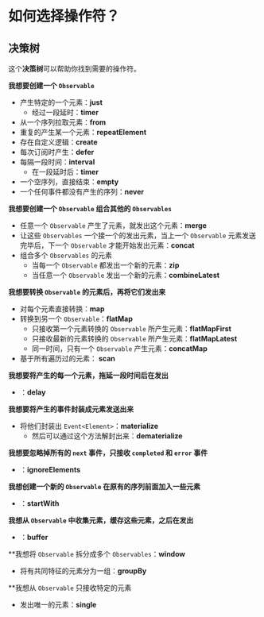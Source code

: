 # 如何选择操作符？

## 决策树

这个**决策树**可以帮助你找到需要的操作符。

**我想要创建一个 `Observable`**

* 产生特定的一个元素：**just**
  * 经过一段延时：**timer**
* 从一个序列拉取元素：**from**
* 重复的产生某一个元素：**repeatElement**
* 存在自定义逻辑：**create**
* 每次订阅时产生：**defer**
* 每隔一段时间：**interval**
  * 在一段延时后：**timer**
* 一个空序列，直接结束：**empty**
* 一个任何事件都没有产生的序列：**never**


**我想要创建一个 `Observable` 组合其他的 `Observables`**

* 任意一个 `Observable` 产生了元素，就发出这个元素：**merge**
* 让这些 `Observables` 一个接一个的发出元素，当上一个 `Observable` 元素发送完毕后，下一个  `Observable` 才能开始发出元素：**concat**
* 组合多个 `Observables` 的元素
  * 当每一个 `Observable` 都发出一个新的元素：**zip**
  * 当任意一个 `Observable` 发出一个新的元素：**combineLatest**


**我想要转换 `Observable` 的元素后，再将它们发出来**

* 对每个元素直接转换：**map**
* 转换到另一个 `Observable`：**flatMap**
  * 只接收第一个元素转换的 `Observable` 所产生元素：**flatMapFirst**
  * 只接收最新的元素转换的 `Observable` 所产生元素：**flatMapLatest**
  * 同一时间，只有一个 `Observable` 产生元素：**concatMap**
* 基于所有遍历过的元素： **scan**


**我想要将产生的每一个元素，拖延一段时间后在发出**

* ：**delay**

**我想要将产生的事件封装成元素发送出来**

* 将他们封装出 `Event<Element>`：**materialize**
  * 然后可以通过这个方法解封出来：**dematerialize**

**我想要忽略掉所有的 `next` 事件，只接收 `completed` 和 `error` 事件**

* ：**ignoreElements**

**我想创建一个新的 `Observable` 在原有的序列前面加入一些元素**

* ：**startWith**

**我想从 `Observable` 中收集元素，缓存这些元素，之后在发出**

* ：**buffer**

**我想将 `Observable` 拆分成多个 `Observables`：**window**

* 将有共同特征的元素分为一组：**groupBy**

**我想从 `Observable` 只接收特定的元素

* 发出唯一的元素：**single**
